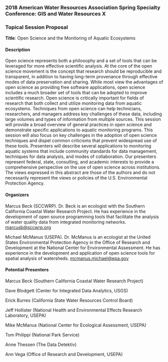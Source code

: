 ### 2018 American Water Resources Association Spring Specialty Conference:  GIS and Water Resources X

### Topical Session Proposal

**Title**: Open Science and the Monitoring of Aquatic Ecosystems

#### Description

Open science represents both a philosophy and a set of tools that can be leveraged for more effective scientific analysis.  At the core of the open science movement is the concept that research should be reproducible and transparent, in addition to having long-term provenance through effective modes of data preservation and sharing.  While most view the advantages of open science as providing free software applications, open science includes a much broader set of tools that can be adopted to improve scientific research.  Open science is critically important for fields of research that both collect and utilize monitoring data from aquatic ecosystems.  Techniques from open science can help technicians, researchers, and managers address key challenges of these data, including large volumes and types of information from multiple sources.  This session will provide a broad overview of general practices in open science and demonstrate specific applications to aquatic monitoring programs.  This session will also focus on key challenges in the adoption of open science techniques and dispel common criticisms that prevent widespread use of these tools.  Presenters will describe several applications to monitoring aquatic systems that include community standards for data management, techniques for data analysis, and modes of collaboration.  Our presenters represent federal, state, consulting, and academic interests to provide a comprehensive perspective on the use of open science across institutions.  The views expressed in this abstract are those of the authors and do not necessarily represent the views or policies of the U.S. Environmental Protection Agency.

#### Organizers

Marcus Beck (SCCWRP).  Dr. Beck is an ecologist with the Southern California Coastal Water Research Project. He has experience in the development of open source programming tools that facilitate the analysis of water quality data from integrated monitoring networks. [marcusb@sccwrp.org](mailto:marcusb@sccwrp.org)

Michael McManus (USEPA).  Dr. McManus is an ecologist at the United States Environmental Protection Agency in the Office of Research and Development at the National Center for Environmental Assessment. He has experience in the development and application of open science tools for spatial analysis of watersheds.  [mcmanus.michael@epa.gov](mailto:mcmanus.michael@epa.gov)

#### Potential Presenters

Marcus Beck (Southern California Coastal Water Research Project)

Dave Blodgett (Center for Integrated Data Analytics, USGS)

Erick Burres (California State Water Resources Control Board)

Jeff Hollister (National Health and Environmental Effects Research Laboratory, USEPA)

Mike McManus (National Center for Ecological Assessment, USEPA)

Tom Philippi (National Park Service)

Anne Thessen (The Data Detektiv)

Ann Vega (Office of Research and Development, USEPA)


